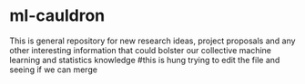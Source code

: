 # ml-cauldron
This is general repository for new research ideas, project proposals and any other interesting information that could bolster our collective machine learning and statistics knowledge
#this is hung trying to edit the file and seeing if we can merge
